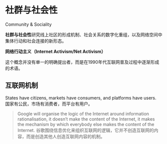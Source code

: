# 社群与社会性
Community & Sociality

**社群与社会性**研究线上社区的形成机制、社会关系的数字化重组，以及网络空间中集体行动和社会连接的新形态。

**网络行动主义（Internet Activism/Net Activism）**

这个概念并没有单一的明确提出者，而是在1990年代互联网普及过程中逐渐形成的术语。

## 互联网机制

States have citizens, markets have consumers, and platforms have users. \
国家有公民，市场有消费者，而平台有用户。

> Google will organise the logic of the Internet around information rationalisation, it doesn’t make the content of the Internet, it makes the mechanism by which everybody else makes the content of the Internet. 谷歌围绕信息优化来组织互联网的逻辑，它并不创造互联网的内容，而是创造其他人创造互联网内容的机制。